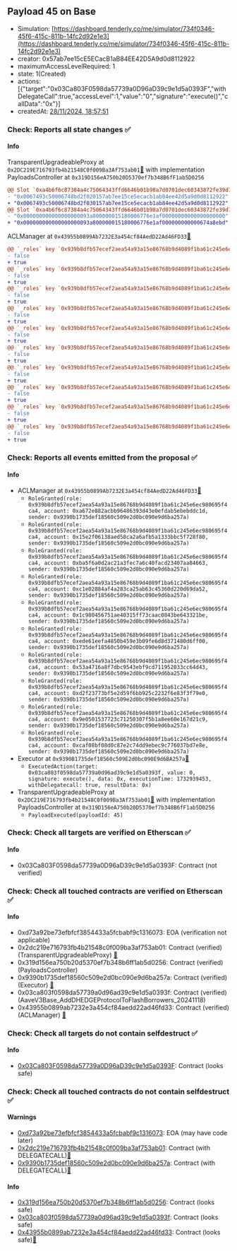 ## Payload 45 on Base

- Simulation: [https://dashboard.tenderly.co/me/simulator/734f0346-45f6-415c-811b-14fc2d92e1e3](https://dashboard.tenderly.co/me/simulator/734f0346-45f6-415c-811b-14fc2d92e1e3)
- creator: 0x57ab7ee15cE5ECacB1aB84EE42D5A9d0d8112922
- maximumAccessLevelRequired: 1
- state: 1(Created)
- actions: [{"target":"0x03Ca803F0598da57739a0D96aD39c9e1d5a0393F","withDelegateCall":true,"accessLevel":1,"value":"0","signature":"execute()","callData":"0x"}]
- createdAt: [28/11/2024, 18:57:51](https://basescan.org/tx/0xefbc49108ba23b3d1658c9217dda3820f1e936700344bbf403e1324c31290826)

### Check: Reports all state changes :white_check_mark:

#### Info


TransparentUpgradeableProxy at `0x2DC219E716793fb4b21548C0f009Ba3Af753ab01`[:ghost:](https://github.com/bgd-labs/aave-address-book "GovernanceV3Base.PAYLOADS_CONTROLLER") with implementation PayloadsController at `0x319D156eA750b20D5370ef7b348B6fF1ab5D0256`
```diff
@@ Slot `0xa4b6f6c87384a4c75064343ffd6646b01b98a7d0701dec60343872fe39d78894` @@
- "0x0067493c50006748bd2f020157ab7ee15ce5ecacb1ab84ee42d5a9d0d8112922"
+ "0x0067493c50006748bd2f030157ab7ee15ce5ecacb1ab84ee42d5a9d0d8112922"
@@ Slot `0xa4b6f6c87384a4c75064343ffd6646b01b98a7d0701dec60343872fe39d78895` @@
- "0x000000000000000000093a800000015180006776e1af00000000000000000000"
+ "0x000000000000000000093a800000015180006776e1af000000000000674a8ebd"
```

ACLManager at `0x43955b0899Ab7232E3a454cf84AedD22Ad46FD33`[:ghost:](https://github.com/bgd-labs/aave-address-book "AaveV3Base.ACL_MANAGER")
```diff
@@ `_roles` key `0x939b8dfb57ecef2aea54a93a15e86768b9d4089f1ba61c245e6ec980695f4ca4.members.0x15e2f06138aed58ca2a6afb5a1333bbc5f728f80` @@
- false
+ true
@@ `_roles` key `0x939b8dfb57ecef2aea54a93a15e86768b9d4089f1ba61c245e6ec980695f4ca4.members.0x1c980456751ae40315ff73caac0843be643321be` @@
- false
+ true
@@ `_roles` key `0x939b8dfb57ecef2aea54a93a15e86768b9d4089f1ba61c245e6ec980695f4ca4.members.0x53a4716a8f7dbc9543ebf9cd711952033cc64d43` @@
- false
+ true
@@ `_roles` key `0x939b8dfb57ecef2aea54a93a15e86768b9d4089f1ba61c245e6ec980695f4ca4.members.0x9e0501537723c71250307f5b1a8ee60e167d21c9` @@
- false
+ true
@@ `_roles` key `0x939b8dfb57ecef2aea54a93a15e86768b9d4089f1ba61c245e6ec980695f4ca4.members.0xa672e882acbb96486393d43e0efdab5ebebddc1d` @@
- false
+ true
@@ `_roles` key `0x939b8dfb57ecef2aea54a93a15e86768b9d4089f1ba61c245e6ec980695f4ca4.members.0xba5f6a0d2ac21a3fec7a6c40facd23407aa84663` @@
- false
+ true
@@ `_roles` key `0x939b8dfb57ecef2aea54a93a15e86768b9d4089f1ba61c245e6ec980695f4ca4.members.0xc1e02884af4a283ca25ab63c45360d220d69da52` @@
- false
+ true
@@ `_roles` key `0x939b8dfb57ecef2aea54a93a15e86768b9d4089f1ba61c245e6ec980695f4ca4.members.0xcaf08bf08d0c87e2c74dd9ebec9c776037bd7e8e` @@
- false
+ true
@@ `_roles` key `0x939b8dfb57ecef2aea54a93a15e86768b9d4089f1ba61c245e6ec980695f4ca4.members.0xd2f23773bf5e2d59f6bb925c2232f6e83f3f79e0` @@
- false
+ true
@@ `_roles` key `0x939b8dfb57ecef2aea54a93a15e86768b9d4089f1ba61c245e6ec980695f4ca4.members.0xede61eefa4850b459e3b09fe6d8d371480d6ff00` @@
- false
+ true
```


### Check: Reports all events emitted from the proposal :white_check_mark:

#### Info

- ACLManager at `0x43955b0899Ab7232E3a454cf84AedD22Ad46FD33`[:ghost:](https://github.com/bgd-labs/aave-address-book "AaveV3Base.ACL_MANAGER")
  - `RoleGranted(role: 0x939b8dfb57ecef2aea54a93a15e86768b9d4089f1ba61c245e6ec980695f4ca4, account: 0xa672e882acbb96486393d43e0efdab5ebebddc1d, sender: 0x9390b1735def18560c509e2d0bc090e9d6ba257a)`
  - `RoleGranted(role: 0x939b8dfb57ecef2aea54a93a15e86768b9d4089f1ba61c245e6ec980695f4ca4, account: 0x15e2f06138aed58ca2a6afb5a1333bbc5f728f80, sender: 0x9390b1735def18560c509e2d0bc090e9d6ba257a)`
  - `RoleGranted(role: 0x939b8dfb57ecef2aea54a93a15e86768b9d4089f1ba61c245e6ec980695f4ca4, account: 0xba5f6a0d2ac21a3fec7a6c40facd23407aa84663, sender: 0x9390b1735def18560c509e2d0bc090e9d6ba257a)`
  - `RoleGranted(role: 0x939b8dfb57ecef2aea54a93a15e86768b9d4089f1ba61c245e6ec980695f4ca4, account: 0xc1e02884af4a283ca25ab63c45360d220d69da52, sender: 0x9390b1735def18560c509e2d0bc090e9d6ba257a)`
  - `RoleGranted(role: 0x939b8dfb57ecef2aea54a93a15e86768b9d4089f1ba61c245e6ec980695f4ca4, account: 0x1c980456751ae40315ff73caac0843be643321be, sender: 0x9390b1735def18560c509e2d0bc090e9d6ba257a)`
  - `RoleGranted(role: 0x939b8dfb57ecef2aea54a93a15e86768b9d4089f1ba61c245e6ec980695f4ca4, account: 0xede61eefa4850b459e3b09fe6d8d371480d6ff00, sender: 0x9390b1735def18560c509e2d0bc090e9d6ba257a)`
  - `RoleGranted(role: 0x939b8dfb57ecef2aea54a93a15e86768b9d4089f1ba61c245e6ec980695f4ca4, account: 0x53a4716a8f7dbc9543ebf9cd711952033cc64d43, sender: 0x9390b1735def18560c509e2d0bc090e9d6ba257a)`
  - `RoleGranted(role: 0x939b8dfb57ecef2aea54a93a15e86768b9d4089f1ba61c245e6ec980695f4ca4, account: 0xd2f23773bf5e2d59f6bb925c2232f6e83f3f79e0, sender: 0x9390b1735def18560c509e2d0bc090e9d6ba257a)`
  - `RoleGranted(role: 0x939b8dfb57ecef2aea54a93a15e86768b9d4089f1ba61c245e6ec980695f4ca4, account: 0x9e0501537723c71250307f5b1a8ee60e167d21c9, sender: 0x9390b1735def18560c509e2d0bc090e9d6ba257a)`
  - `RoleGranted(role: 0x939b8dfb57ecef2aea54a93a15e86768b9d4089f1ba61c245e6ec980695f4ca4, account: 0xcaf08bf08d0c87e2c74dd9ebec9c776037bd7e8e, sender: 0x9390b1735def18560c509e2d0bc090e9d6ba257a)`
- Executor at `0x9390B1735def18560c509E2d0bc090E9d6BA257a`[:ghost:](https://github.com/bgd-labs/aave-address-book "AaveV3Base.ACL_ADMIN, GovernanceV3Base.EXECUTOR_LVL_1")
  - `ExecutedAction(target: 0x03ca803f0598da57739a0d96ad39c9e1d5a0393f, value: 0, signature: execute(), data: 0x, executionTime: 1732939453, withDelegatecall: true, resultData: 0x)`
- TransparentUpgradeableProxy at `0x2DC219E716793fb4b21548C0f009Ba3Af753ab01`[:ghost:](https://github.com/bgd-labs/aave-address-book "GovernanceV3Base.PAYLOADS_CONTROLLER") with implementation PayloadsController at `0x319D156eA750b20D5370ef7b348B6fF1ab5D0256`
  - `PayloadExecuted(payloadId: 45)`

### Check: Check all targets are verified on Etherscan :white_check_mark:

#### Info

- 0x03Ca803F0598da57739a0D96aD39c9e1d5a0393F: Contract (not verified) 

### Check: Check all touched contracts are verified on Etherscan :white_check_mark:

#### Info

- 0xd73a92be73efbfcf3854433a5fcbabf9c1316073: EOA (verification not applicable)
- 0x2dc219e716793fb4b21548c0f009ba3af753ab01: Contract (verified) (TransparentUpgradeableProxy) [:ghost:](https://github.com/bgd-labs/aave-address-book "GovernanceV3Base.PAYLOADS_CONTROLLER")
- 0x319d156ea750b20d5370ef7b348b6ff1ab5d0256: Contract (verified) (PayloadsController) 
- 0x9390b1735def18560c509e2d0bc090e9d6ba257a: Contract (verified) (Executor) [:ghost:](https://github.com/bgd-labs/aave-address-book "AaveV3Base.ACL_ADMIN, GovernanceV3Base.EXECUTOR_LVL_1")
- 0x03ca803f0598da57739a0d96ad39c9e1d5a0393f: Contract (verified) (AaveV3Base_AddDHEDGEProtocolToFlashBorrowers_20241118) 
- 0x43955b0899ab7232e3a454cf84aedd22ad46fd33: Contract (verified) (ACLManager) [:ghost:](https://github.com/bgd-labs/aave-address-book "AaveV3Base.ACL_MANAGER")

### Check: Check all targets do not contain selfdestruct :white_check_mark:

#### Info

- [0x03Ca803F0598da57739a0D96aD39c9e1d5a0393F](https://basescan.org/address/0x03Ca803F0598da57739a0D96aD39c9e1d5a0393F): Contract (looks safe)

### Check: Check all touched contracts do not contain selfdestruct :white_check_mark:

#### Warnings

- [0xd73a92be73efbfcf3854433a5fcbabf9c1316073](https://basescan.org/address/0xd73a92be73efbfcf3854433a5fcbabf9c1316073): EOA (may have code later)
- [0x2dc219e716793fb4b21548c0f009ba3af753ab01](https://basescan.org/address/0x2dc219e716793fb4b21548c0f009ba3af753ab01): Contract (with DELEGATECALL)[:ghost:](https://github.com/bgd-labs/aave-address-book "GovernanceV3Base.PAYLOADS_CONTROLLER")
- [0x9390b1735def18560c509e2d0bc090e9d6ba257a](https://basescan.org/address/0x9390b1735def18560c509e2d0bc090e9d6ba257a): Contract (with DELEGATECALL)[:ghost:](https://github.com/bgd-labs/aave-address-book "AaveV3Base.ACL_ADMIN, GovernanceV3Base.EXECUTOR_LVL_1")

#### Info

- [0x319d156ea750b20d5370ef7b348b6ff1ab5d0256](https://basescan.org/address/0x319d156ea750b20d5370ef7b348b6ff1ab5d0256): Contract (looks safe)
- [0x03ca803f0598da57739a0d96ad39c9e1d5a0393f](https://basescan.org/address/0x03ca803f0598da57739a0d96ad39c9e1d5a0393f): Contract (looks safe)
- [0x43955b0899ab7232e3a454cf84aedd22ad46fd33](https://basescan.org/address/0x43955b0899ab7232e3a454cf84aedd22ad46fd33): Contract (looks safe)[:ghost:](https://github.com/bgd-labs/aave-address-book "AaveV3Base.ACL_MANAGER")


